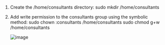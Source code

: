 1. Create the /home/consultants directory: sudo mkdir /home/consultants

3. Add write permission to the consultants group using the symbolic method:
    sudo chown :consultants /home/consultants
    sudo chmod g+w /home/consultants

   ![image](https://github.com/user-attachments/assets/7ba2d8d7-0481-47cf-830c-21a16a727102)


   
      
